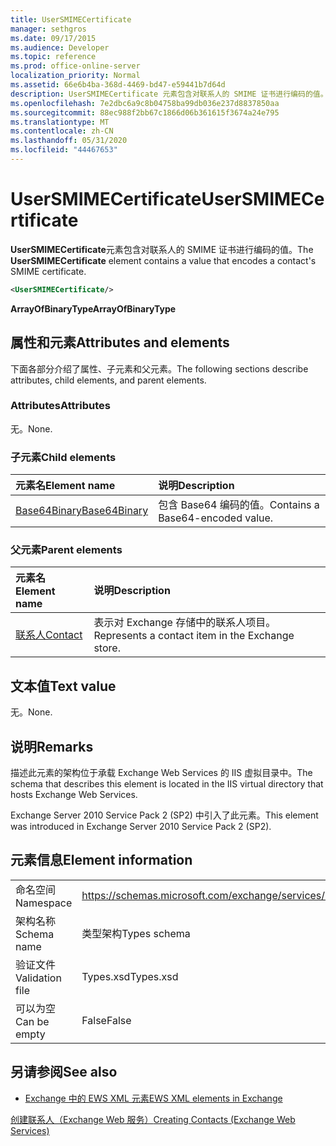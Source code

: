 ```yaml
---
title: UserSMIMECertificate
manager: sethgros
ms.date: 09/17/2015
ms.audience: Developer
ms.topic: reference
ms.prod: office-online-server
localization_priority: Normal
ms.assetid: 66e6b4ba-368d-4469-bd47-e59441b7d64d
description: UserSMIMECertificate 元素包含对联系人的 SMIME 证书进行编码的值。
ms.openlocfilehash: 7e2dbc6a9c8b04758ba99db036e237d8837850aa
ms.sourcegitcommit: 88ec988f2bb67c1866d06b361615f3674a24e795
ms.translationtype: MT
ms.contentlocale: zh-CN
ms.lasthandoff: 05/31/2020
ms.locfileid: "44467653"
---
```

# <a name="usersmimecertificate"></a><span data-ttu-id="87ae5-103">UserSMIMECertificate</span><span class="sxs-lookup"><span data-stu-id="87ae5-103">UserSMIMECertificate</span></span>

<span data-ttu-id="87ae5-104">**UserSMIMECertificate**元素包含对联系人的 SMIME 证书进行编码的值。</span><span class="sxs-lookup"><span data-stu-id="87ae5-104">The **UserSMIMECertificate** element contains a value that encodes a contact's SMIME certificate.</span></span> 
  
```XML
<UserSMIMECertificate/>
```

 <span data-ttu-id="87ae5-105">**ArrayOfBinaryType**</span><span class="sxs-lookup"><span data-stu-id="87ae5-105">**ArrayOfBinaryType**</span></span>
## <a name="attributes-and-elements"></a><span data-ttu-id="87ae5-106">属性和元素</span><span class="sxs-lookup"><span data-stu-id="87ae5-106">Attributes and elements</span></span>

<span data-ttu-id="87ae5-107">下面各部分介绍了属性、子元素和父元素。</span><span class="sxs-lookup"><span data-stu-id="87ae5-107">The following sections describe attributes, child elements, and parent elements.</span></span>
  
### <a name="attributes"></a><span data-ttu-id="87ae5-108">Attributes</span><span class="sxs-lookup"><span data-stu-id="87ae5-108">Attributes</span></span>

<span data-ttu-id="87ae5-109">无。</span><span class="sxs-lookup"><span data-stu-id="87ae5-109">None.</span></span>
  
### <a name="child-elements"></a><span data-ttu-id="87ae5-110">子元素</span><span class="sxs-lookup"><span data-stu-id="87ae5-110">Child elements</span></span>

|<span data-ttu-id="87ae5-111">**元素名**</span><span class="sxs-lookup"><span data-stu-id="87ae5-111">**Element name**</span></span>|<span data-ttu-id="87ae5-112">**说明**</span><span class="sxs-lookup"><span data-stu-id="87ae5-112">**Description**</span></span>|
|:-----|:-----|
|[<span data-ttu-id="87ae5-113">Base64Binary</span><span class="sxs-lookup"><span data-stu-id="87ae5-113">Base64Binary</span></span>](base64binary.md) <br/> |<span data-ttu-id="87ae5-114">包含 Base64 编码的值。</span><span class="sxs-lookup"><span data-stu-id="87ae5-114">Contains a Base64-encoded value.</span></span>  <br/> |
   
### <a name="parent-elements"></a><span data-ttu-id="87ae5-115">父元素</span><span class="sxs-lookup"><span data-stu-id="87ae5-115">Parent elements</span></span>

|<span data-ttu-id="87ae5-116">**元素名**</span><span class="sxs-lookup"><span data-stu-id="87ae5-116">**Element name**</span></span>|<span data-ttu-id="87ae5-117">**说明**</span><span class="sxs-lookup"><span data-stu-id="87ae5-117">**Description**</span></span>|
|:-----|:-----|
|[<span data-ttu-id="87ae5-118">联系人</span><span class="sxs-lookup"><span data-stu-id="87ae5-118">Contact</span></span>](contact.md) <br/> |<span data-ttu-id="87ae5-119">表示对 Exchange 存储中的联系人项目。</span><span class="sxs-lookup"><span data-stu-id="87ae5-119">Represents a contact item in the Exchange store.</span></span>  <br/> |
   
## <a name="text-value"></a><span data-ttu-id="87ae5-120">文本值</span><span class="sxs-lookup"><span data-stu-id="87ae5-120">Text value</span></span>

<span data-ttu-id="87ae5-121">无。</span><span class="sxs-lookup"><span data-stu-id="87ae5-121">None.</span></span>
  
## <a name="remarks"></a><span data-ttu-id="87ae5-122">说明</span><span class="sxs-lookup"><span data-stu-id="87ae5-122">Remarks</span></span>

<span data-ttu-id="87ae5-123">描述此元素的架构位于承载 Exchange Web Services 的 IIS 虚拟目录中。</span><span class="sxs-lookup"><span data-stu-id="87ae5-123">The schema that describes this element is located in the IIS virtual directory that hosts Exchange Web Services.</span></span>
  
<span data-ttu-id="87ae5-124">Exchange Server 2010 Service Pack 2 (SP2) 中引入了此元素。</span><span class="sxs-lookup"><span data-stu-id="87ae5-124">This element was introduced in Exchange Server 2010 Service Pack 2 (SP2).</span></span>
  
## <a name="element-information"></a><span data-ttu-id="87ae5-125">元素信息</span><span class="sxs-lookup"><span data-stu-id="87ae5-125">Element information</span></span>

|||
|:-----|:-----|
|<span data-ttu-id="87ae5-126">命名空间</span><span class="sxs-lookup"><span data-stu-id="87ae5-126">Namespace</span></span>  <br/> |https://schemas.microsoft.com/exchange/services/2006/types  <br/> |
|<span data-ttu-id="87ae5-127">架构名称</span><span class="sxs-lookup"><span data-stu-id="87ae5-127">Schema name</span></span>  <br/> |<span data-ttu-id="87ae5-128">类型架构</span><span class="sxs-lookup"><span data-stu-id="87ae5-128">Types schema</span></span>  <br/> |
|<span data-ttu-id="87ae5-129">验证文件</span><span class="sxs-lookup"><span data-stu-id="87ae5-129">Validation file</span></span>  <br/> |<span data-ttu-id="87ae5-130">Types.xsd</span><span class="sxs-lookup"><span data-stu-id="87ae5-130">Types.xsd</span></span>  <br/> |
|<span data-ttu-id="87ae5-131">可以为空</span><span class="sxs-lookup"><span data-stu-id="87ae5-131">Can be empty</span></span>  <br/> |<span data-ttu-id="87ae5-132">False</span><span class="sxs-lookup"><span data-stu-id="87ae5-132">False</span></span>  <br/> |
   
## <a name="see-also"></a><span data-ttu-id="87ae5-133">另请参阅</span><span class="sxs-lookup"><span data-stu-id="87ae5-133">See also</span></span>



- [<span data-ttu-id="87ae5-134">Exchange 中的 EWS XML 元素</span><span class="sxs-lookup"><span data-stu-id="87ae5-134">EWS XML elements in Exchange</span></span>](ews-xml-elements-in-exchange.md)


[<span data-ttu-id="87ae5-135">创建联系人（Exchange Web 服务）</span><span class="sxs-lookup"><span data-stu-id="87ae5-135">Creating Contacts (Exchange Web Services)</span></span>](https://msdn.microsoft.com/library/4845917e-70d1-481c-bbd7-011ec6571789%28Office.15%29.aspx)

